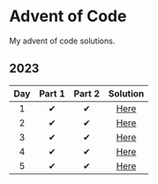 ﻿# Advent of Code

My advent of code solutions.

## 2023

| Day  | Part 1 | Part 2 |  Solution |
| :---: | :---: | :---: | :---:  |
|  1   |   ✔   |   ✔   | [Here](csharp/Day1/Day1.cs)  |
|  2   |   ✔   |   ✔   | [Here](csharp/Day2/Day2.cs)  |
|  3   |   ✔   |   ✔   | [Here](csharp/Day3/Day3.cs)  |
|  4   |   ✔   |   ✔   | [Here](csharp/Day4/Day4.cs)  |
|  5   |   ✔   |   ✔   | [Here](php/src/Day05.php)    |
